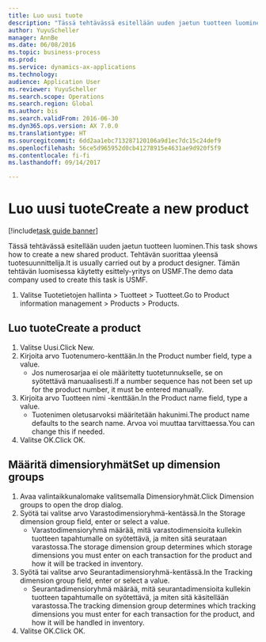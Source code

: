 ```yaml
--- 
title: Luo uusi tuote
description: "Tässä tehtävässä esitellään uuden jaetun tuotteen luominen."
author: YuyuScheller
manager: AnnBe
ms.date: 06/08/2016
ms.topic: business-process
ms.prod: 
ms.service: dynamics-ax-applications
ms.technology: 
audience: Application User
ms.reviewer: YuyuScheller
ms.search.scope: Operations
ms.search.region: Global
ms.author: bis
ms.search.validFrom: 2016-06-30
ms.dyn365.ops.version: AX 7.0.0
ms.translationtype: HT
ms.sourcegitcommit: 6dd2aa1ebc713287120106a9d1ec7dc15c24def9
ms.openlocfilehash: 56ce5d965952d0cb41278915e4631ae9d920f5f9
ms.contentlocale: fi-fi
ms.lasthandoff: 09/14/2017

---
```

# <a name="create-a-new-product"></a><span data-ttu-id="f8882-103">Luo uusi tuote</span><span class="sxs-lookup"><span data-stu-id="f8882-103">Create a new product</span></span>

[!include[task guide banner](../../includes/task-guide-banner.md)]

<span data-ttu-id="f8882-104">Tässä tehtävässä esitellään uuden jaetun tuotteen luominen.</span><span class="sxs-lookup"><span data-stu-id="f8882-104">This task shows how to create a new shared product.</span></span> <span data-ttu-id="f8882-105">Tehtävän suorittaa yleensä tuotesuunnittelija.</span><span class="sxs-lookup"><span data-stu-id="f8882-105">It is usually carried out by a product designer.</span></span> <span data-ttu-id="f8882-106">Tämän tehtävän luomisessa käytetty esittely-yritys on USMF.</span><span class="sxs-lookup"><span data-stu-id="f8882-106">The demo data company used to create this task is USMF.</span></span>

1. <span data-ttu-id="f8882-107">Valitse Tuotetietojen hallinta > Tuotteet > Tuotteet.</span><span class="sxs-lookup"><span data-stu-id="f8882-107">Go to Product information management > Products > Products.</span></span>

## <a name="create-a-product"></a><span data-ttu-id="f8882-108">Luo tuote</span><span class="sxs-lookup"><span data-stu-id="f8882-108">Create a product</span></span>
1. <span data-ttu-id="f8882-109">Valitse Uusi.</span><span class="sxs-lookup"><span data-stu-id="f8882-109">Click New.</span></span>
2. <span data-ttu-id="f8882-110">Kirjoita arvo Tuotenumero-kenttään.</span><span class="sxs-lookup"><span data-stu-id="f8882-110">In the Product number field, type a value.</span></span>
    * <span data-ttu-id="f8882-111">Jos numerosarjaa ei ole määritetty tuotetunnukselle, se on syötettävä manuaalisesti.</span><span class="sxs-lookup"><span data-stu-id="f8882-111">If a number sequence has not been set up for the product number, it must be entered manually.</span></span>  
3. <span data-ttu-id="f8882-112">Kirjoita arvo Tuotteen nimi -kenttään.</span><span class="sxs-lookup"><span data-stu-id="f8882-112">In the Product name field, type a value.</span></span>
    * <span data-ttu-id="f8882-113">Tuotenimen oletusarvoksi määritetään hakunimi.</span><span class="sxs-lookup"><span data-stu-id="f8882-113">The product name defaults to the search name.</span></span> <span data-ttu-id="f8882-114">Arvoa voi muuttaa tarvittaessa.</span><span class="sxs-lookup"><span data-stu-id="f8882-114">You can change this if needed.</span></span>  
4. <span data-ttu-id="f8882-115">Valitse OK.</span><span class="sxs-lookup"><span data-stu-id="f8882-115">Click OK.</span></span>

## <a name="set-up-dimension-groups"></a><span data-ttu-id="f8882-116">Määritä dimensioryhmät</span><span class="sxs-lookup"><span data-stu-id="f8882-116">Set up dimension groups</span></span>
1. <span data-ttu-id="f8882-117">Avaa valintaikkunalomake valitsemalla Dimensioryhmät.</span><span class="sxs-lookup"><span data-stu-id="f8882-117">Click Dimension groups to open the drop dialog.</span></span>
2. <span data-ttu-id="f8882-118">Syötä tai valitse arvo Varastodimensioryhmä-kentässä.</span><span class="sxs-lookup"><span data-stu-id="f8882-118">In the Storage dimension group field, enter or select a value.</span></span>
    * <span data-ttu-id="f8882-119">Varastodimensioryhmä määrää, mitä varastodimensioita kullekin tuotteen tapahtumalle on syötettävä, ja miten sitä seurataan varastossa.</span><span class="sxs-lookup"><span data-stu-id="f8882-119">The storage dimension group determines which storage dimensions you must enter on each transaction for the product and how it will be tracked in inventory.</span></span>  
3. <span data-ttu-id="f8882-120">Syötä tai valitse arvo Seurantadimensioryhmä-kentässä.</span><span class="sxs-lookup"><span data-stu-id="f8882-120">In the Tracking dimension group field, enter or select a value.</span></span>
    * <span data-ttu-id="f8882-121">Seurantadimensioryhmä määrää, mitä seurantadimensioita kullekin tuotteen tapahtumalle on syötettävä, ja miten sitä käsitellään varastossa.</span><span class="sxs-lookup"><span data-stu-id="f8882-121">The tracking dimension group determines which tracking dimensions you must enter for each transaction for the product, and how it will be handled in inventory.</span></span>  
4. <span data-ttu-id="f8882-122">Valitse OK.</span><span class="sxs-lookup"><span data-stu-id="f8882-122">Click OK.</span></span>


